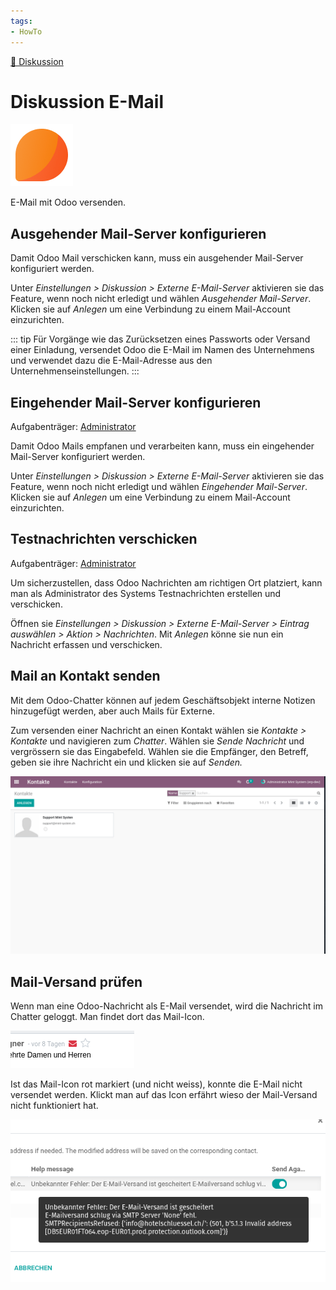 ```yaml
---
tags:
- HowTo
---
```

[🔗 Diskussion](Diskussion.md)
# Diskussion E-Mail
![icons_odoo_mail](assets/icons_odoo_mail.png)

E-Mail mit Odoo versenden.

## Ausgehender Mail-Server konfigurieren

Damit Odoo Mail verschicken kann, muss ein ausgehender Mail-Server konfiguriert werden.

Unter *Einstellungen > Diskussion > Externe E-Mail-Server* aktivieren sie das Feature, wenn noch nicht erledigt und wählen *Ausgehender Mail-Server*. Klicken sie auf *Anlegen* um eine Verbindung zu einem Mail-Account einzurichten.

::: tip
Für Vorgänge wie das Zurücksetzen eines Passworts oder Versand einer Einladung, versendet Odoo die E-Mail im Namen des Unternehmens und verwendet dazu die E-Mail-Adresse aus den Unternehmenseinstellungen.
:::

## Eingehender Mail-Server konfigurieren
Aufgabenträger: [Administrator](Rollen.md#Administrator)

Damit Odoo Mails empfanen und verarbeiten kann, muss ein eingehender Mail-Server konfiguriert werden.

Unter *Einstellungen > Diskussion > Externe E-Mail-Server* aktivieren sie das Feature, wenn noch nicht erledigt und wählen *Eingehender Mail-Server*. Klicken sie auf *Anlegen* um eine Verbindung zu einem Mail-Account einzurichten.

## Testnachrichten verschicken
Aufgabenträger: [Administrator](Rollen.md#Administrator)

Um sicherzustellen, dass Odoo Nachrichten am richtigen Ort platziert, kann man als Administrator des Systems Testnachrichten erstellen und verschicken.

Öffnen sie *Einstellungen > Diskussion > Externe E-Mail-Server > Eintrag auswählen > Aktion > Nachrichten*. Mit *Anlegen* könne sie nun ein Nachricht erfassen und verschicken.

## Mail an Kontakt senden

Mit dem Odoo-Chatter können auf jedem Geschäftsobjekt interne Notizen hinzugefügt werden, aber auch Mails für Externe.

Zum versenden einer Nachricht an einen Kontakt wählen sie *Kontakte > Kontakte* und navigieren zum *Chatter*. Wählen sie *Sende Nachricht* und vergrössern sie das Eingabefeld. Wählen sie die Empfänger, den Betreff, geben sie ihre Nachricht ein und klicken sie auf *Senden.*

![Diskussion Nachricht versenden](assets/Diskussion%20Nachricht%20versenden.gif)

## Mail-Versand prüfen

Wenn man eine Odoo-Nachricht als E-Mail versendet, wird die Nachricht im Chatter geloggt. Man findet dort das Mail-Icon.

![](assets/Diskussion%20Mail%20Fehlschlag.png)

Ist das Mail-Icon rot markiert (und nicht weiss), konnte die E-Mail nicht versendet werden. Klickt man auf das Icon erfährt wieso der Mail-Versand nicht funktioniert hat.

![Diskussion Mail Fehlschlag Beispiel](assets/Diskussion%20Mail%20Fehlschlag%20Beispiel.png)